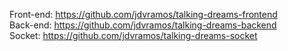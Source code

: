 Front-end: https://github.com/jdvramos/talking-dreams-frontend<br>
Back-end: https://github.com/jdvramos/talking-dreams-backend<br>
Socket: https://github.com/jdvramos/talking-dreams-socket
